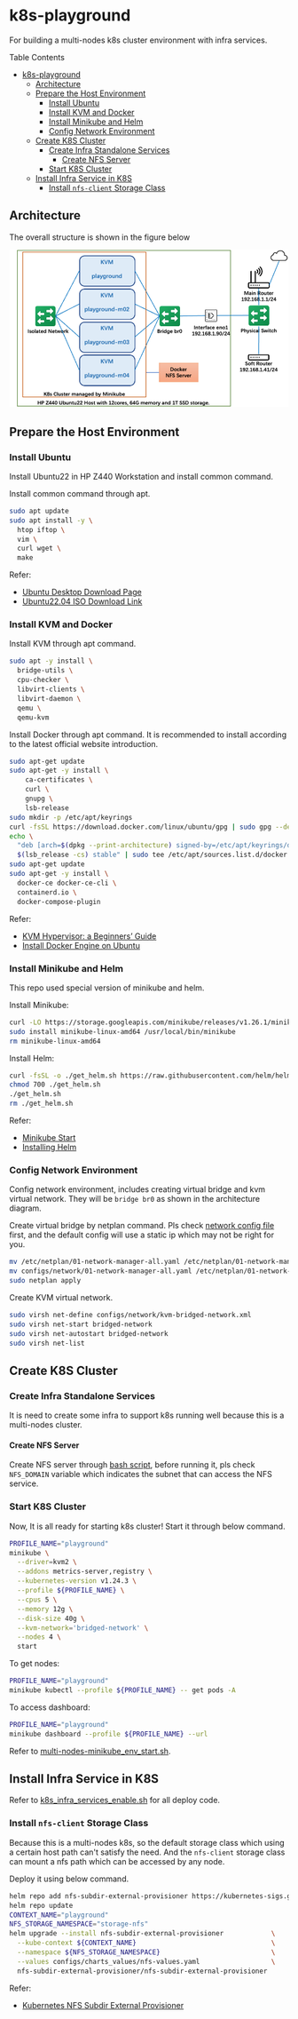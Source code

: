 # k8s-playground
For building a multi-nodes k8s cluster environment with infra services.

Table Contents

- [k8s-playground](#k8s-playground)
  - [Architecture](#architecture)
  - [Prepare the Host Environment](#prepare-the-host-environment)
    - [Install Ubuntu](#install-ubuntu)
    - [Install KVM and Docker](#install-kvm-and-docker)
    - [Install Minikube and Helm](#install-minikube-and-helm)
    - [Config Network Environment](#config-network-environment)
  - [Create K8S Cluster](#create-k8s-cluster)
    - [Create Infra Standalone Services](#create-infra-standalone-services)
      - [Create NFS Server](#create-nfs-server)
    - [Start K8S Cluster](#start-k8s-cluster)
  - [Install Infra Service in K8S](#install-infra-service-in-k8s)
    - [Install `nfs-client` Storage Class](#install-nfs-client-storage-class)

## Architecture

The overall structure is shown in the figure below

![](imgs/architecture.png)

## Prepare the Host Environment

### Install Ubuntu

Install Ubuntu22 in HP Z440 Workstation and install common command.

Install common command through apt.

```bash
sudo apt update
sudo apt install -y \
  htop iftop \
  vim \
  curl wget \
  make
```

Refer:

  * [Ubuntu Desktop Download Page](https://ubuntu.com/download/desktop)
  * [Ubuntu22.04 ISO Download Link](https://ubuntu.osuosl.org/releases/22.04.1/ubuntu-22.04.1-desktop-amd64.iso)

### Install KVM and Docker

Install KVM through apt command.

```bash
sudo apt -y install \
  bridge-utils \
  cpu-checker \
  libvirt-clients \
  libvirt-daemon \
  qemu \
  qemu-kvm
```

Install Docker through apt command. It is recommended to install according to the latest official website introduction.

```bash
sudo apt-get update
sudo apt-get -y install \
    ca-certificates \
    curl \
    gnupg \
    lsb-release
sudo mkdir -p /etc/apt/keyrings
curl -fsSL https://download.docker.com/linux/ubuntu/gpg | sudo gpg --dearmor -o /etc/apt/keyrings/docker.gpg
echo \
  "deb [arch=$(dpkg --print-architecture) signed-by=/etc/apt/keyrings/docker.gpg] https://download.docker.com/linux/ubuntu \
  $(lsb_release -cs) stable" | sudo tee /etc/apt/sources.list.d/docker.list > /dev/null
sudo apt-get update
sudo apt-get -y install \
  docker-ce docker-ce-cli \
  containerd.io \
  docker-compose-plugin
```

Refer:

  * [KVM Hypervisor: a Beginners’ Guide](https://ubuntu.com/blog/kvm-hyphervisor)
  * [Install Docker Engine on Ubuntu](https://docs.docker.com/engine/install/ubuntu/)

### Install Minikube and Helm

This repo used special version of minikube and helm.

Install Minikube:

```bash
curl -LO https://storage.googleapis.com/minikube/releases/v1.26.1/minikube-linux-amd64
sudo install minikube-linux-amd64 /usr/local/bin/minikube
rm minikube-linux-amd64
```

Install Helm:

```bash
curl -fsSL -o ./get_helm.sh https://raw.githubusercontent.com/helm/helm/main/scripts/get-helm-3
chmod 700 ./get_helm.sh
./get_helm.sh
rm ./get_helm.sh
```

Refer:

  * [Minikube Start](https://minikube.sigs.k8s.io/docs/start/)
  * [Installing Helm](https://helm.sh/docs/intro/install/)

### Config Network Environment

Config network environment, includes creating virtual bridge and kvm virtual network. They will be `bridge br0` as shown in the architecture diagram.

Create virtual bridge by netplan command. Pls check [network config file](configs/network/01-network-manager-all.yaml) first, and the default config will use a static ip which may not be right for you.

```bash
mv /etc/netplan/01-network-manager-all.yaml /etc/netplan/01-network-manager-all.yaml.backup
mv configs/network/01-network-manager-all.yaml /etc/netplan/01-network-manager-all.yaml
sudo netplan apply
```

Create KVM virtual network.

```bash
sudo virsh net-define configs/network/kvm-bridged-network.xml
sudo virsh net-start bridged-network
sudo virsh net-autostart bridged-network
sudo virsh net-list
```

## Create K8S Cluster

### Create Infra Standalone Services

It is need to create some infra to support k8s running well because this is a multi-nodes cluster.

#### Create NFS Server

Create NFS server through [bash script](scripts/infra_nfs_service_enable.sh), before running it, pls check `NFS_DOMAIN` variable which indicates the subnet that can access the NFS service.

### Start K8S Cluster

Now, It is all ready for starting k8s cluster! Start it through below command.

```bash
PROFILE_NAME="playground"
minikube \
  --driver=kvm2 \
  --addons metrics-server,registry \
  --kubernetes-version v1.24.3 \
  --profile ${PROFILE_NAME} \
  --cpus 5 \
  --memory 12g \
  --disk-size 40g \
  --kvm-network='bridged-network' \
  --nodes 4 \
  start
```

To get nodes:

```bash
PROFILE_NAME="playground"
minikube kubectl --profile ${PROFILE_NAME} -- get pods -A
```

To access dashboard:

```bash
PROFILE_NAME="playground"
minikube dashboard --profile ${PROFILE_NAME} --url
```

Refer to [multi-nodes-minikube_env_start.sh](scripts/multi-nodes-minikube_env_start.sh).

## Install Infra Service in K8S

Refer to [k8s_infra_services_enable.sh](scripts/k8s_infra_services_enable.sh) for all deploy code.

### Install `nfs-client` Storage Class

Because this is a multi-nodes k8s, so the default storage class which using a certain host path can't satisfy the need. And the `nfs-client` storage class can mount a nfs path which can be accessed by any node.

Deploy it using below command.

```bash
helm repo add nfs-subdir-external-provisioner https://kubernetes-sigs.github.io/nfs-subdir-external-provisioner
helm repo update
CONTEXT_NAME="playground"
NFS_STORAGE_NAMESPACE="storage-nfs"
helm upgrade --install nfs-subdir-external-provisioner            \
  --kube-context ${CONTEXT_NAME}                                  \
  --namespace ${NFS_STORAGE_NAMESPACE}                            \
  --values configs/charts_values/nfs-values.yaml                  \
  nfs-subdir-external-provisioner/nfs-subdir-external-provisioner
```

Refer:
  * [Kubernetes NFS Subdir External Provisioner](https://github.com/kubernetes-sigs/nfs-subdir-external-provisioner)

